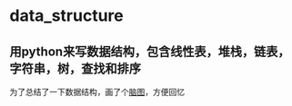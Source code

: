 # data_structure
用python来写数据结构，包含线性表，堆栈，链表，字符串，树，查找和排序
---
为了总结了一下数据结构，画了个[脑图](http://naotu.baidu.com/file/25db93335d5ee0b91723ac937db46768?token=27a14fe7d60d2f1a)，方便回忆
